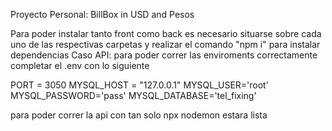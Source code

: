 Proyecto Personal: BillBox in USD and Pesos





Para poder instalar tanto front como back es necesario situarse sobre cada uno de las respectivas carpetas y realizar el comando "npm i" para instalar dependencias 
Caso API: para poder correr las enviroments correctamente completar el .env con lo siguiente

PORT = 3050
MYSQL_HOST = "127.0.0.1"
MYSQL_USER='root'
MYSQL_PASSWORD='pass'
MYSQL_DATABASE='tel_fixing'


para poder correr la api con tan solo npx nodemon estara lista
